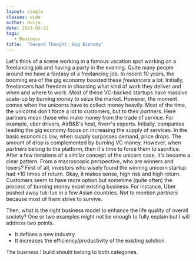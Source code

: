 ```yaml
---
layout: single
classes: wide
author: Huijo
date: 2023-05-21
tags:
   - Business
title:  "Second Thought: Gig Economy"
---
```


Let's think of a scene working in a famous vacation spot working on a freelancing job and having a party in the evening.
Quite many people around me have a fantasy of a freelancing job.
In recent 10 years, the booming era of the gig economy boosted these *freelancers* a lot.
Initially, freelancers had freedom in choosing what kind of work they deliver and when and where to work.
Most of these VC-backed startups have massive scale-up by burning money to seize the market.
However, the moment comes when the unicorns have to collect money heavily.
Most of the time, the unicorns don't force a lot to customers, but to their *partners*.
Here partners mean those who make money from the trade of service.
For example, uber drivers, AirB&B's host, fiverr's experts.
Initially, companies leading the gig economy focus on increasing the supply of services.
In the basic economics law, when supply surpasses demand, price drops.
The amount of drop is complemented by burning VC money.
However, when *partners* belong to the platform, then it's time to force them to sacrifice.
After a few iterations of a similar concept of the unicorn case, it's become a clear pattern.
From a macroscopic perspective, who are winners and losers?
First of all, investors who wisely found the winning unicorn startup had +10 times of return.
Okay, it makes sense, high risk and high return.
Customers seem to have more option but sometime (quite often) the process of burning money expel existing business.
For instance, Uber pushed away tuk-tuk in a few Asian countries.
Not to mention _partners_ because most of them strive to survive.

Then, what is the right business model to enhance the life quality of overall society?
One or two examples might not be enough to fully explain but I will address two points.
- It defines a new industry.
- It increases the efficiency/productivity of the existing solution.

The business I build should belong to both categories.
